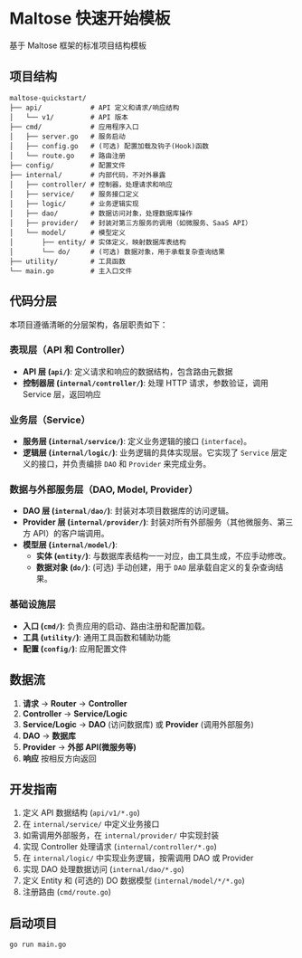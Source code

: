 # Maltose 快速开始模板

基于 Maltose 框架的标准项目结构模板

## 项目结构

```
maltose-quickstart/
├── api/            # API 定义和请求/响应结构
│   └── v1/         # API 版本
├── cmd/            # 应用程序入口
│   ├── server.go   # 服务启动
│   ├── config.go   # (可选) 配置加载及钩子(Hook)函数
│   └── route.go    # 路由注册
├── config/         # 配置文件
├── internal/       # 内部代码，不对外暴露
│   ├── controller/ # 控制器，处理请求和响应
│   ├── service/    # 服务接口定义
│   ├── logic/      # 业务逻辑实现
│   ├── dao/        # 数据访问对象，处理数据库操作
│   ├── provider/   # 封装对第三方服务的调用（如微服务、SaaS API）
│   └── model/      # 模型定义
│       ├── entity/ # 实体定义，映射数据库表结构
│       └── do/     # (可选) 数据对象，用于承载复杂查询结果
├── utility/        # 工具函数
└── main.go         # 主入口文件
```

## 代码分层

本项目遵循清晰的分层架构，各层职责如下：

### 表现层（API 和 Controller）

- **API 层 (`api/`)**: 定义请求和响应的数据结构，包含路由元数据
- **控制器层 (`internal/controller/`)**: 处理 HTTP 请求，参数验证，调用 Service 层，返回响应

### 业务层（Service）

- **服务层 (`internal/service/`)**: 定义业务逻辑的接口 (`interface`)。
- **逻辑层 (`internal/logic/`)**: 业务逻辑的具体实现层。它实现了 `Service` 层定义的接口，并负责编排 `DAO` 和 `Provider` 来完成业务。

### 数据与外部服务层（DAO, Model, Provider）

- **DAO 层 (`internal/dao/`)**: 封装对本项目数据库的访问逻辑。
- **Provider 层 (`internal/provider/`)**: 封装对所有外部服务（其他微服务、第三方 API）的客户端调用。
- **模型层 (`internal/model/`)**:
  - **实体 (`entity/`)**: 与数据库表结构一一对应，由工具生成，不应手动修改。
  - **数据对象 (`do/`)**: (可选) 手动创建，用于 `DAO` 层承载自定义的复杂查询结果。

### 基础设施层

- **入口 (`cmd/`)**: 负责应用的启动、路由注册和配置加载。
- **工具 (`utility/`)**: 通用工具函数和辅助功能
- **配置 (`config/`)**: 应用配置文件

## 数据流

1. **请求** → **Router** → **Controller**
2. **Controller** → **Service/Logic**
3. **Service/Logic** → **DAO** (访问数据库) 或 **Provider** (调用外部服务)
4. **DAO** → **数据库**
5. **Provider** → **外部 API(微服务等)**
6. **响应** 按相反方向返回

## 开发指南

1. 定义 API 数据结构 (`api/v1/*.go`)
2. 在 `internal/service/` 中定义业务接口
3. 如需调用外部服务，在 `internal/provider/` 中实现封装
4. 实现 Controller 处理请求 (`internal/controller/*.go`)
5. 在 `internal/logic/` 中实现业务逻辑，按需调用 DAO 或 Provider
6. 实现 DAO 处理数据访问 (`internal/dao/*.go`)
7. 定义 Entity 和 (可选的) DO 数据模型 (`internal/model/*/*.go`)
8. 注册路由 (`cmd/route.go`)

## 启动项目

```bash
go run main.go
```
